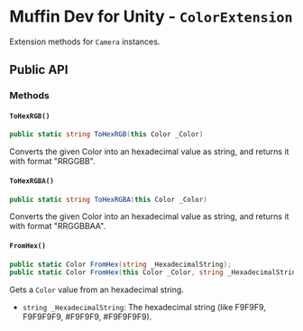 # Muffin Dev for Unity - `ColorExtension`

Extension methods for `Camera` instances.

## Public API

### Methods

#### `ToHexRGB()`

```cs
public static string ToHexRGB(this Color _Color)
```

Converts the given Color into an hexadecimal value as string, and returns it with format "RRGGBB".

#### `ToHexRGBA()`

```cs
public static string ToHexRGBA(this Color _Color)
```

Converts the given Color into an hexadecimal value as string, and returns it with format "RRGGBBAA".

#### `FromHex()`

```cs
public static Color FromHex(string _HexadecimalString);
public static Color FromHex(this Color _Color, string _HexadecimalString);
```

Gets a `Color` value from an hexadecimal string.

- `string _HexadecimalString`: The hexadecimal string (like F9F9F9, F9F9F9F9, #F9F9F9, #F9F9F9F9).